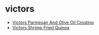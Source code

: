 # victors

 * [Victors Parmesan And Olive Oil Crostino](index/v/victors-parmesan-and-olive-oil-crostino-231338.json)
 * [Victors Shrimp Fried Quinoa](index/v/victors-shrimp-fried-quinoa.json)

